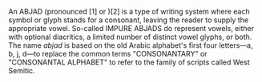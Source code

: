 An ABJAD (pronounced [1] or )[2] is a type of writing system where each symbol or glyph stands for a consonant, leaving the reader to supply the appropriate vowel. So-called IMPURE ABJADS do represent vowels, either with optional diacritics, a limited number of distinct vowel glyphs, or both. The name _abjad_ is based on the old Arabic alphabet's first four letters—a, b, j, d—to replace the common terms "CONSONANTARY" or "CONSONANTAL ALPHABET" to refer to the family of scripts called West Semitic.
